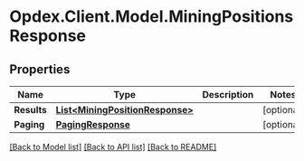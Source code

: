 # Opdex.Client.Model.MiningPositionsResponse

## Properties

Name | Type | Description | Notes
------------ | ------------- | ------------- | -------------
**Results** | [**List&lt;MiningPositionResponse&gt;**](MiningPositionResponse.md) |  | [optional] 
**Paging** | [**PagingResponse**](PagingResponse.md) |  | [optional] 

[[Back to Model list]](../README.md#documentation-for-models) [[Back to API list]](../README.md#documentation-for-api-endpoints) [[Back to README]](../README.md)

